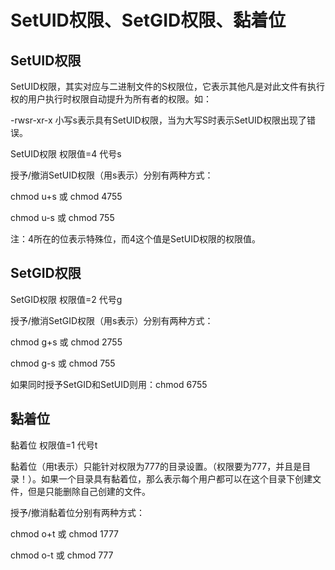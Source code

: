 # SetUID权限、SetGID权限、黏着位

## SetUID权限

SetUID权限，其实对应与二进制文件的S权限位，它表示其他凡是对此文件有执行权的用户执行时权限自动提升为所有者的权限。如：

-rwsr-xr-x  小写s表示具有SetUID权限，当为大写S时表示SetUID权限出现了错误。

SetUID权限 权限值=4 代号s

授予/撤消SetUID权限（用s表示）分别有两种方式：

chmod u+s  或 chmod 4755

chmod u-s  或  chmod 755

注：4所在的位表示特殊位，而4这个值是SetUID权限的权限值。

## SetGID权限

SetGID权限 权限值=2 代号g

授予/撤消SetGID权限（用s表示）分别有两种方式：

chmod g+s  或  chmod 2755 

chmod g-s  或   chmod 755

如果同时授予SetGID和SetUID则用：chmod 6755

## 黏着位

黏着位 权限值=1 代号t

黏着位（用t表示）只能针对权限为777的目录设置。（权限要为777，并且是目录！）。如果一个目录具有黏着位，那么表示每个用户都可以在这个目录下创建文件，但是只能删除自己创建的文件。

授予/撤消黏着位分别有两种方式：

chmod o+t 或 chmod 1777

chmod o-t  或 chmod 777